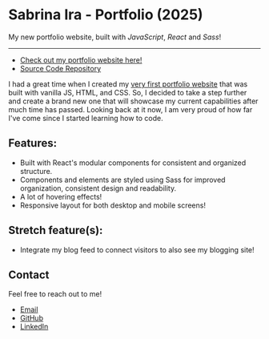 # Sabrina Ira - Portfolio (2025)

My new portfolio website, built with *JavaScript*, *React* and *Sass*!<br />

---
- [Check out my portfolio website here!](https://sabrinaira.github.io/)<br />
- [Source Code Repository](https://github.com/sabrinaira/portfolio)

I had a great time when I created my [very first portfolio website](https://github.com/sabrinaira/portfolio-v1) that was built with vanilla JS, HTML, and CSS. So, I decided to take a step further and create a brand new one that will showcase my current capabilities after much time has passed. Looking back at it now, I am very proud of how far I've come since I started learning how to code.

## Features:
- Built with React's modular components for consistent and organized structure.
- Components and elements are styled using Sass for improved organization, consistent design and readability.
- A lot of hovering effects!
- Responsive layout for both desktop and mobile screens!

## Stretch feature(s):
- Integrate my blog feed to connect visitors to also see my blogging site!

## Contact
Feel free to reach out to me!
- [Email](mailto:sabrinapira@yahoo.com)
- [GitHub](https://github.com/sabrinaira)
- [LinkedIn](https://www.linkedin.com/in/sabrinaira/)